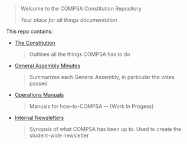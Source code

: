 > Welcome to the COMPSA Constitution Repository
>
> *Your place for all things documentation*

This repo contains:

- [The Constitution](./constitution)
  > Outlines all the things COMPSA has to do 

- [General Assembly Minutes](./meeting-minutes) 
  > Summarizes each General Assembly, in particular the votes passed

- [Operations Manuals](./operation-manuals) 
  > Manuals for how-to-COMPSA -- (Work In Progess)
  
- [Internal Newsletters](./newsletters)
  > Synopsis of what COMPSA has been up to. Used to create the student-wide
  newsletter